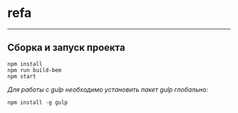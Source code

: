 # refa
---
## Сборка и запуск проекта
```
npm install
npm run build-bem
npm start
```

*Для работы с gulp необходимо установить пакет gulp глобально:*
```
npm install -g gulp
```